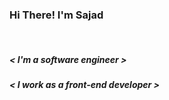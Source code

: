 

<!--
**sajadEng/SajadEng** is a ✨ _special_ ✨ repository because its `README.md` (this file) appears on your GitHub profile.

Here are some ideas to get you started:

- 🔭 I’m currently working on ...
- 🌱 I’m currently learning ...
- 👯 I’m looking to collaborate on ...
- 🤔 I’m looking for help with ...
- 💬 Ask me about ...
- 📫 How to reach me: ...
- 😄 Pronouns: ...
- ⚡ Fun fact: ...
-->

<h3>Hi There! I'm <b>Sajad</b></h3>
<br>
<h5> < I'm a software engineer > </h5>
<h5> < I work as a front-end developer > </h5>
